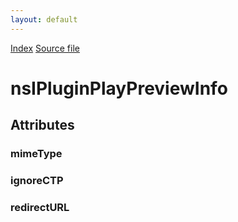 ```yaml
---
layout: default
---
```

<div id='links'><a href="../index.html">Index</a>
<a href="http://dxr.mozilla.org/mozilla-central/source/dom/plugins/base/nsIPluginHost.idl">Source file</a>
</div>

# nsIPluginPlayPreviewInfo #

## Attributes ##

### mimeType ###

### ignoreCTP ###

### redirectURL ###
